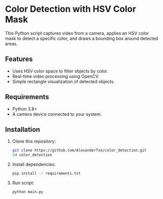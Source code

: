 # Color Detection with HSV Color Mask

This Python script captures video from a camera, applies an HSV color mask to detect a specific color, and draws a bounding box around detected areas.

## Features

- Uses HSV color space to filter objects by color.
- Real-time video processing using OpenCV.
- Simple rectangle visualization of detected objects.

## Requirements

- Python 3.8+
- A camera device connected to your system.

## Installation

1. Clone this repository:
   ```bash
   git clone https://github.com/AlexanderTsk/color_detection.git
   cd color_detection

2. Install dependencies:
   ```bash
   pip install -r requirements.txt

3. Run script:
   ```bash
   python main.py
